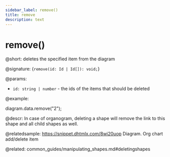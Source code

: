 ```yaml
---
sidebar_label: remove()
title: remove
description: text
---
```


# remove()

@short: deletes the specified item from the diagram

@signature: {`remove(id: Id | Id[]): void;`}

@params:
- `id: string | number` - the ids of the items that should be deleted

@example:

diagram.data.remove("2");

@descr:
In case of organogram, deleting a shape will remove the link to this shape and all child shapes as well.

@relatedsample:	https://snippet.dhtmlx.com/8wi20uop	Diagram. Org chart add/delete item

@related:
common_guides/manipulating_shapes.md#deletingshapes